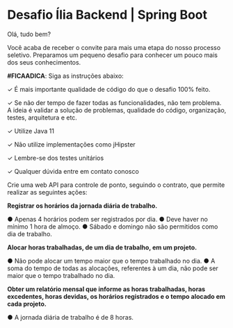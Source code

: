 # Desafio Ília   Backend | Spring Boot

Olá, tudo bem?

Você acaba de receber o convite para mais uma etapa do nosso processo seletivo.
Preparamos um pequeno desafio para conhecer um pouco mais dos seus
conhecimentos.

**#FICAADICA**: Siga as instruções abaixo:

✓ É mais importante qualidade de código do que o desafio 100% feito.

✓ Se não der tempo de fazer todas as funcionalidades, não tem problema. A ideia é
validar a solução de problemas, qualidade do código, organização, testes, arquitetura e
etc.

✓ Utilize Java 11

✓ Não utilize implementações como jHipster

✓ Lembre-se dos testes unitários

✓ Qualquer dúvida entre em contato conosco

Crie uma web API para controle de ponto, seguindo o contrato, que permite realizar as
seguintes ações:

**Registrar os horários da jornada diária de trabalho.**

● Apenas 4 horários podem ser registrados por dia.
● Deve haver no mínimo 1 hora de almoço.
● Sábado e domingo não são permitidos como dia de trabalho.

**Alocar horas trabalhadas, de um dia de trabalho, em um projeto.**

● Não pode alocar um tempo maior que o tempo trabalhado no dia.
● A soma do tempo de todas as alocações, referentes à um dia, não pode ser maior
que o tempo trabalhado no dia.

**Obter um relatório mensal que informe as horas trabalhadas, horas excedentes,
horas devidas, os horários registrados e o tempo alocado em cada projeto.**

● A jornada diária de trabalho é de 8 horas.
